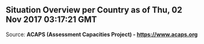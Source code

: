 ## Situation Overview per Country as of Thu, 02 Nov 2017 03:17:21 GMT

Source: **ACAPS (Assessment Capacities Project) - https://www.acaps.org**